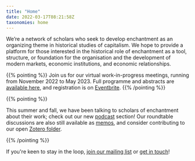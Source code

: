```yaml
---
title: "Home"
date: 2022-03-17T08:21:58Z
taxonomies: home
---
```


We’re a network of scholars who seek to develop enchantment as an organizing theme in historical studies of capitalism. We hope to provide a platform for those interested in the historical role of enchantment as a tool, structure, or foundation for the organisation and the development of modern markets, economic institutions, and economic relationships.

{{% pointing %}}
Join us for our virtual work-in-progress meetings, running from November 2022 to May 2023. Full programme and abstracts are [available here](events/wip_22-23/), and registration is on [Eventbrite](https://www.eventbrite.co.uk/e/enchantment-in-the-history-of-capitalism-work-in-progress-2022-2023-tickets-450828278517).
{{% /pointing %}}

{{% pointing %}}

This summer and fall, we have been talking to scholars of enchantment about their work; check out our new [podcast](resources) section! Our roundtable discussions are also still available as [memos](resources), and consider contributing to our open [Zotero folder](https://www.zotero.org/groups/4634111/economic_enchantments).

{{% /pointing %}}


If you're keen to stay in the loop, [join our mailing list](https://www.jiscmail.ac.uk/cgi-bin/webadmin?SUBED1=ECONOMIC-ENCHANTMENTS&A=1) or [get in touch](contact)!
